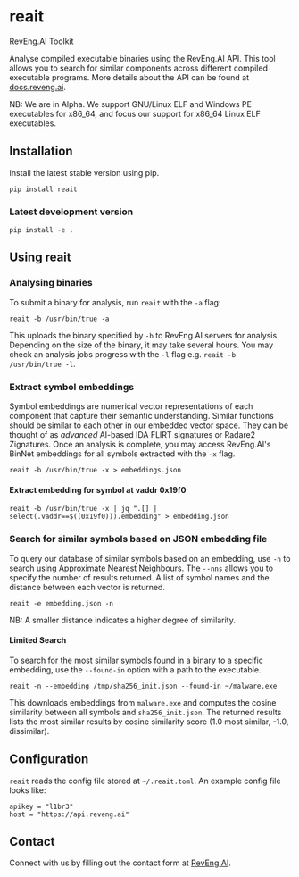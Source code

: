 # reait
RevEng.AI Toolkit

Analyse compiled executable binaries using the RevEng.AI API. This tool allows you to search for similar components across different compiled executable programs. More details about the API can be found at [docs.reveng.ai](https://docs.reveng.ai).

NB: We are in Alpha. We support GNU/Linux ELF and Windows PE executables for x86_64, and focus our support for x86_64 Linux ELF executables. 

## Installation

Install the latest stable version using pip.

`pip install reait`

### Latest development version

`pip install -e .`

## Using reait

### Analysing binaries
To submit a binary for analysis, run `reait` with the `-a` flag:

`reait -b /usr/bin/true -a`

This uploads the binary specified by `-b` to RevEng.AI servers for analysis. Depending on the size of the binary, it may take several hours. You may check an analysis jobs progress with the `-l` flag e.g. `reait -b /usr/bin/true -l`.

### Extract symbol embeddings
Symbol embeddings are numerical vector representations of each component that capture their semantic understanding. Similar functions should be similar to each other in our embedded vector space. They can be thought of as *advanced* AI-based IDA FLIRT signatures or Radare2 Zignatures.
Once an analysis is complete, you may access RevEng.AI's BinNet embeddings for all symbols extracted with the `-x` flag. 

`reait -b /usr/bin/true -x > embeddings.json`

#### Extract embedding for symbol at vaddr 0x19f0
`reait -b /usr/bin/true -x | jq ".[] | select(.vaddr==$((0x19f0))).embedding" > embedding.json`


### Search for similar symbols based on JSON embedding file
To query our database of similar symbols based on an embedding, use `-n` to search using Approximate Nearest Neighbours. The `--nns` allows you to specify the number of results returned. A list of symbol names and the distance between each vector is returned. 

`reait -e embedding.json -n`

NB: A smaller distance indicates a higher degree of similarity.

#### Limited Search
To search for the most similar symbols found in a binary to a specific embedding, use the `--found-in` option with a path to the executable.

`reait -n --embedding /tmp/sha256_init.json --found-in ~/malware.exe` 

This downloads embeddings from `malware.exe` and computes the cosine similarity between all symbols and `sha256_init.json`. The returned results lists the most similar results by cosine similarity score (1.0 most similar, -1.0, dissimilar).


## Configuration

`reait` reads the config file stored at `~/.reait.toml`. An example config file looks like:

```
apikey = "l1br3"
host = "https://api.reveng.ai"
```

## Contact
Connect with us by filling out the contact form at [RevEng.AI](https://reveng.ai).
